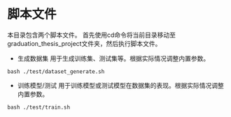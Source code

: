 # 脚本文件
本目录包含两个脚本文件。
首先使用cd命令将当前目录移动至graduation_thesis_project文件夹，然后执行脚本文件。
- 生成数据集
用于生成训练集、测试集等。根据实际情况调整内置参数。
```Shell
bash ./test/dataset_generate.sh
```
- 训练模型/测试
用于训练模型或测试模型在数据集的表现。根据实际情况调整内置参数。
```Shell
bash ./test/train.sh
```
